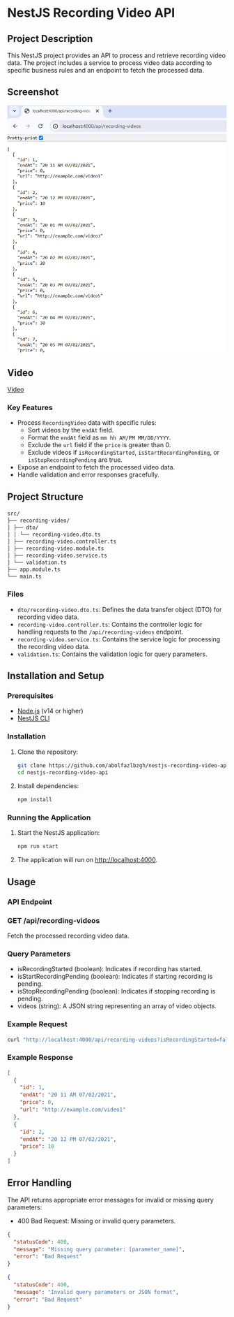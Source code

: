 # NestJS Recording Video API

## Project Description

This NestJS project provides an API to process and retrieve recording video data. The project includes a service to process video data according to specific business rules and an endpoint to fetch the processed data.

## Screenshot

!["Screenshot"](./Screenshot.png)

## Video

[Video](https://github.com/abolfazlbzgh/nestjs-recording-video-api/raw/main/video.mp4)

### Key Features

- Process `RecordingVideo` data with specific rules:
  - Sort videos by the `endAt` field.
  - Format the `endAt` field as `mm hh AM/PM MM/DD/YYYY`.
  - Exclude the `url` field if the `price` is greater than 0.
  - Exclude videos if `isRecordingStarted`, `isStartRecordingPending`, or `isStopRecordingPending` are true.
- Expose an endpoint to fetch the processed video data.
- Handle validation and error responses gracefully.

## Project Structure
```arduino
src/
├── recording-video/
│ ├── dto/
│ │ └── recording-video.dto.ts
│ ├── recording-video.controller.ts
│ ├── recording-video.module.ts
│ ├── recording-video.service.ts
│ └── validation.ts
├── app.module.ts
└── main.ts
```

### Files

- `dto/recording-video.dto.ts`: Defines the data transfer object (DTO) for recording video data.
- `recording-video.controller.ts`: Contains the controller logic for handling requests to the `/api/recording-videos` endpoint.
- `recording-video.service.ts`: Contains the service logic for processing the recording video data.
- `validation.ts`: Contains the validation logic for query parameters.

## Installation and Setup

### Prerequisites

- [Node.js](https://nodejs.org/en/download/) (v14 or higher)
- [NestJS CLI](https://docs.nestjs.com/cli/overview)

### Installation

1. Clone the repository:

   ```bash
   git clone https://github.com/abolfazlbzgh/nestjs-recording-video-api.git
   cd nestjs-recording-video-api
   ```

2. Install dependencies:
   ```bash
   npm install
   ```

### Running the Application

1. Start the NestJS application: 
   ```bash
   npm run start
   ```

2. The application will run on [http://localhost:4000](http://localhost:4000).

## Usage

### API Endpoint

### GET /api/recording-videos
Fetch the processed recording video data.

### Query Parameters

- isRecordingStarted (boolean): Indicates if recording has started.
- isStartRecordingPending (boolean): Indicates if starting recording is pending.
- isStopRecordingPending (boolean): Indicates if stopping recording is pending.
- videos (string): A JSON string representing an array of video objects.

### Example Request
```bash
curl "http://localhost:4000/api/recording-videos?isRecordingStarted=false&isStartRecordingPending=false&isStopRecordingPending=false&videos=[{\"endAt\":\"1625242800000\",\"price\":0,\"url\":\"http://example.com/video1\"},{\"endAt\":\"1625246400000\",\"price\":10,\"url\":\"http://example.com/video2\"}]"

```

### Example Response

```json
[
  { 
    "id": 1,
    "endAt": "20 11 AM 07/02/2021",
    "price": 0,
    "url": "http://example.com/video1"
  },
  {
    "id": 2,
    "endAt": "20 12 PM 07/02/2021",
    "price": 10
  }
]
```


## Error Handling
The API returns appropriate error messages for invalid or missing query parameters:

- 400 Bad Request: Missing or invalid query parameters.
```json
{
  "statusCode": 400,
  "message": "Missing query parameter: [parameter_name]",
  "error": "Bad Request"
}
```
```json
{
  "statusCode": 400,
  "message": "Invalid query parameters or JSON format",
  "error": "Bad Request"
}
```
